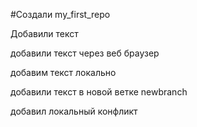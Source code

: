 ﻿#Создали my_first_repo

Добавили текст

добавили текст через веб браузер

добавим текст локально

добавили текст в новой ветке newbranch

добавил локальный конфликт
